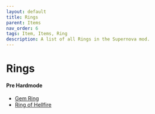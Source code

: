 ```yaml
---
layout: default
title: Rings
parent: Items
nav_order: 6
tags: Item, Items, Ring
description: A list of all Rings in the Supernova mod.
---
```


# Rings

#### Pre Hardmode
- [Gem Ring](https://koekmeneer.github.io/SupernovaMod/docs/items/rings/gem_ring)
- [Ring of Hellfire](https://koekmeneer.github.io/SupernovaMod/docs/items/rings/ring_of_hellfire)